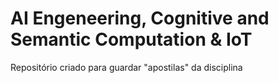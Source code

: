 # AI Engeneering, Cognitive and Semantic Computation & IoT

Repositório criado para guardar "apostilas" da disciplina
